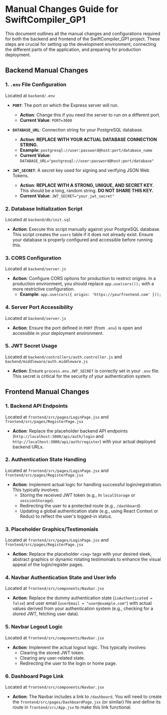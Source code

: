 # Manual Changes Guide for SwiftCompiler_GP1

This document outlines all the manual changes and configurations required for both the backend and frontend of the SwiftCompiler_GP1 project. These steps are crucial for setting up the development environment, connecting the different parts of the application, and preparing for production deployment.

## Backend Manual Changes

### 1. `.env` File Configuration

Located at `backend/.env`

*   **`PORT`**: The port on which the Express server will run.
    *   **Action**: Change this if you need the server to run on a different port.
    *   **Current Value**: `PORT=3000`

*   **`DATABASE_URL`**: Connection string for your PostgreSQL database.
    *   **Action**: **REPLACE WITH YOUR ACTUAL DATABASE CONNECTION STRING.**
    *   **Example**: `postgresql://user:password@host:port/database_name`
    *   **Current Value**: `DATABASE_URL="postgresql://user:password@host:port/database"`

*   **`JWT_SECRET`**: A secret key used for signing and verifying JSON Web Tokens.
    *   **Action**: **REPLACE WITH A STRONG, UNIQUE, AND SECRET KEY.** This should be a long, random string. **DO NOT SHARE THIS KEY.**
    *   **Current Value**: `JWT_SECRET="your_jwt_secret"`

### 2. Database Initialization Script

Located at `backend/db/init.sql`

*   **Action**: Execute this script manually against your PostgreSQL database. This script creates the `users` table if it does not already exist. Ensure your database is properly configured and accessible before running this.

### 3. CORS Configuration

Located at `backend/server.js`

*   **Action**: Configure CORS options for production to restrict origins. In a production environment, you should replace `app.use(cors());` with a more restrictive configuration.
    *   **Example**: `app.use(cors({ origin: 'https://yourfrontend.com' }));`

### 4. Server Port Accessibility

Located at `backend/server.js`

*   **Action**: Ensure the port defined in `PORT` (from `.env`) is open and accessible in your deployment environment.

### 5. JWT Secret Usage

Located at `backend/controllers/auth.controller.js` and `backend/middleware/auth.middleware.js`

*   **Action**: Ensure `process.env.JWT_SECRET` is correctly set in your `.env` file. This secret is critical for the security of your authentication system.

## Frontend Manual Changes

### 1. Backend API Endpoints

Located at `frontend/src/pages/LoginPage.jsx` and `frontend/src/pages/RegisterPage.jsx`

*   **Action**: Replace the placeholder backend API endpoints (`http://localhost:3000/api/auth/login` and `http://localhost:3000/api/auth/register`) with your actual deployed backend URLs.

### 2. Authentication State Handling

Located at `frontend/src/pages/LoginPage.jsx` and `frontend/src/pages/RegisterPage.jsx`

*   **Action**: Implement actual logic for handling successful login/registration. This typically involves:
    *   Storing the received JWT token (e.g., in `localStorage` or `sessionStorage`).
    *   Redirecting the user to a protected route (e.g., `/dashboard`).
    *   Updating a global authentication state (e.g., using React Context or Redux) to reflect the user's logged-in status.

### 3. Placeholder Graphics/Testimonials

Located at `frontend/src/pages/LoginPage.jsx` and `frontend/src/pages/RegisterPage.jsx`

*   **Action**: Replace the placeholder `<img>` tags with your desired sleek, abstract graphics or dynamic rotating testimonials to enhance the visual appeal of the login/register pages.

### 4. Navbar Authentication State and User Info

Located at `frontend/src/components/Navbar.jsx`

*   **Action**: Replace the dummy authentication state (`isAuthenticated = false`) and user email (`userEmail = "user@example.com"`) with actual values derived from your authentication system (e.g., checking for a stored JWT, fetching user data).

### 5. Navbar Logout Logic

Located at `frontend/src/components/Navbar.jsx`

*   **Action**: Implement the actual logout logic. This typically involves:
    *   Clearing the stored JWT token.
    *   Clearing any user-related state.
    *   Redirecting the user to the login or home page.

### 6. Dashboard Page Link

Located at `frontend/src/components/Navbar.jsx`

*   **Action**: The Navbar includes a link to `/dashboard`. You will need to create the `frontend/src/pages/DashboardPage.jsx` (or similar) file and define its route in `frontend/src/App.jsx` to make this link functional.

